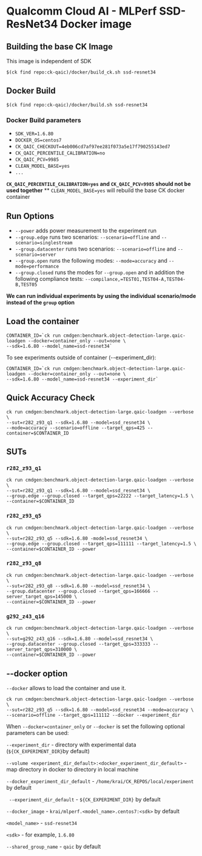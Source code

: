 # Qualcomm Cloud AI - MLPerf SSD-ResNet34 Docker image

## Building the base CK Image

This image is independent of SDK
```
$(ck find repo:ck-qaic)/docker/build_ck.sh ssd-resnet34
```

## Docker Build

```
$(ck find repo:ck-qaic)/docker/build.sh ssd-resnet34
```

### Docker Build parameters

- `SDK_VER=1.6.80`
- `DOCKER_OS=centos7`
- `CK_QAIC_CHECKOUT=4eb006cd7af97ee281f073a5e17f790255143ed7`
- `CK_QAIC_PERCENTILE_CALIBRATION=no`
- `CK_QAIC_PCV=9985`
- `CLEAN_MODEL_BASE=yes`
- `...`

**`CK_QAIC_PERCENTILE_CALIBRATION=yes` and `CK_QAIC_PCV=9985` should not be used together**
** `CLEAN_MODEL_BASE=yes` will rebuild the base CK docker container

## Run Options

* `--power` adds power measurement to the experiment run
* `--group.edge` runs two scenarios: `--scenario=offline` and `--scenario=singlestream`
* `--group.datacenter` runs two scenarios: `--scenario=offline` and `--scenario=server`
* `--group.open` runs the following modes: `--mode=accuracy` and `--mode=performance`
* `--group.closed` runs the modes for `--group.open` and in addition the following compliance tests: `--compilance,=TEST01,TEST04-A,TEST04-B,TEST05`

**We can run individual experiments by using the individual scenario/mode instead of the `group` option**


## Load the container
```
CONTAINER_ID=`ck run cmdgen:benchmark.object-detection-large.qaic-loadgen --docker=container_only --out=none \ 
--sdk=1.6.80 --model_name=ssd-resnet34`
```
To see experiments outside of container (--experiment_dir):

```
CONTAINER_ID=`ck run cmdgen:benchmark.object-detection-large.qaic-loadgen --docker=container_only --out=none \ 
--sdk=1.6.80 --model_name=ssd-resnet34 --experiment_dir`
```

## Quick Accuracy Check
```
ck run cmdgen:benchmark.object-detection-large.qaic-loadgen --verbose \
--sut=r282_z93_q1 --sdk=1.6.80 --model=ssd_resnet34 \
--mode=accuracy --scenario=offline --target_qps=425 --container=$CONTAINER_ID
```

## SUTs

### `r282_z93_q1`

```
ck run cmdgen:benchmark.object-detection-large.qaic-loadgen --verbose \
--sut=r282_z93_q1 --sdk=1.6.80 --model=ssd_resnet34 \
--group.edge --group.closed --target_qps=22222 --target_latency=1.5 \
--container=$CONTAINER_ID
```

### `r282_z93_q5`

```
ck run cmdgen:benchmark.object-detection-large.qaic-loadgen --verbose \
--sut=r282_z93_q5 --sdk=1.6.80 -model=ssd_resnet34 \
--group.edge --group.closed --target_qps=111111 --target_latency=1.5 \
--container=$CONTAINER_ID --power
```

### `r282_z93_q8`

```
ck run cmdgen:benchmark.object-detection-large.qaic-loadgen --verbose \
--sut=r282_z93_q8 --sdk=1.6.80 --model=ssd_resnet34 \
--group.datacenter --group.closed --target_qps=166666 --server_target_qps=145000 \
--container=$CONTAINER_ID --power
```

### `g292_z43_q16`

```
ck run cmdgen:benchmark.object-detection-large.qaic-loadgen --verbose \
--sut=g292_z43_q16 --sdk=1.6.80 --model=ssd_resnet34 \
--group.datacenter --group.closed --target_qps=333333 --server_target_qps=310000 \
--container=$CONTAINER_ID --power
```

## --docker option

`--docker` allows to load the container and use it. 

```
ck run cmdgen:benchmark.object-detection-large.qaic-loadgen --verbose \
--sut=r282_z93_q5 --sdk=1.6.80 --model=ssd_resnet34 --mode=accuracy \
--scenario=offline --target_qps=111112 --docker --experiment_dir
```
When `--docker=container_only` or `--docker` is set the following optional parameters can be used:


`--experiment_dir` - directory with experimental data (`${CK_EXPERIMENT_DIR}`by default)

`--volume <experiment_dir_default>:<docker_experiment_dir_default>` - map directory in docker to directory in local machine

`--docker_experiment_dir_default`  - `/home/krai/CK_REPOS/local/experiment` by default

` --experiment_dir_default`  - `${CK_EXPERIMENT_DIR}` by default
 
`--docker_image`   - `krai/mlperf.<model_name>.centos7:<sdk>` by default

`<model_name>` - `ssd-resnet34`      

`<sdk>` - for example, `1.6.80`

`--shared_group_name` - `qaic` by default

